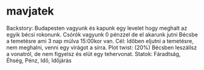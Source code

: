 # mavjatek
Backstory: Budapesten vagyunk és kapunk egy levelet hogy meghalt az egyik bécsi rokonunk. Csórók vagyunk 0 pénzzel de el akarunk jutni Bécsbe a temetésre ami 3 nap múlva 15:00kor van.
Cél: Időben eljutni a temetésre, nem meghalni, venni egy virágot a sírra.
Plot twist: (20%) Bécsben leszállsz a vonatról, de nem figyelsz és elüt egy tehervonat.
Statok: Fáradtság, Éhség, Pénz, Idő, Időjárás